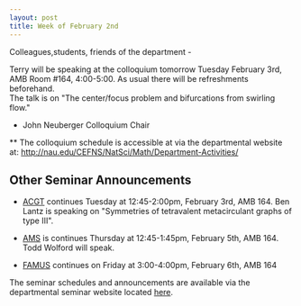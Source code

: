 ```yaml
---
layout: post
title: Week of February 2nd
---
```


Colleagues,students, friends of the department -

Terry will be speaking at the colloquium tomorrow Tuesday February 3rd, AMB Room #164, 4:00-5:00. As usual there will be refreshments beforehand.   
The talk is on "The center/focus problem and bifurcations from swirling flow."

* John Neuberger 
  Colloquium Chair


** The colloquium schedule is accessible at via the departmental website at: http://nau.edu/CEFNS/NatSci/Math/Department-Activities/

## Other Seminar Announcements ##

- [ACGT](acgtSpring2015) continues Tuesday at 12:45-2:00pm, February 3rd, AMB 164. Ben Lantz is speaking on "Symmetries of tetravalent metacirculant graphs of type III".

- [AMS](amsSpring2015) is continues Thursday at 12:45-1:45pm, February 5th, AMB 164. Todd Wolford will speak.
- [FAMUS](famusSpring2015) continues on Friday at 3:00-4:00pm, February 6th, AMB 164

The seminar schedules and announcements are available via the departmental seminar website located [here](http://naumathstat.github.io/seminars).
